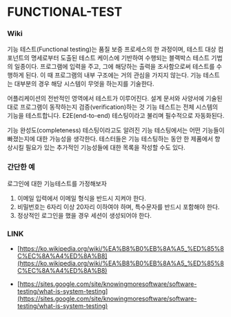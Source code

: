 # FUNCTIONAL-TEST


### Wiki

기능 테스트(Functional testing)는 품질 보증 프로세스의 한 과정이며, 테스트 대상 컴포넌트의 명세로부터 도출된 테스트 케이스에 기반하여 수행되는 블랙박스 테스트 기법의 일종이다. 프로그램에 입력을 주고, 그에 해당하는 출력을 조사함으로써 테스트를 수행하게 된다. 이 때 프로그램의 내부 구조에는 거의 관심을 가지지 않는다. 기능 테스트는 대부분의 경우 해당 시스템이 무엇을 하는지를 기술한다.

어플리케이션의 전반적인 영역에서 테스트가 이루어진다. 설계 문서와 사양서에 기술된대로 프로그램이 동작하는지 검증(verification)하는 것 기능 테스트는 전체 시스템의 기능을 테스트합니다.
E2E(end-to-end) 테스팅이라고 불리며 필수적으로 자동화된다.

기능 완성도(completeness) 테스팅이라고도 알려진 기능 테스팅에서는 어떤 기능들이 빠졌는지에 대한 가능성을 생각한다. 테스터들은 기능 테스팅하는 동안 한 제품에서 향상시킬 필요가 있는 추가적인 기능성들에 대한 목록을 작성할 수도 있다.

### 간단한 예

로그인에 대한 기능테스트를 가정해보자

1. 이메일 입력에서 이메일 형식을 반드시 지켜야 한다.
2. 비밀번호는 6자리 이상 20자리 이하여야 하며, 특수문자를 반드시 포함해야 한다.
3. 정상적인 로그인을 했을 경우 세션이 생성되어야 한다.


### LINK

* [https://ko.wikipedia.org/wiki/%EA%B8%B0%EB%8A%A5_%ED%85%8C%EC%8A%A4%ED%8A%B8](https://ko.wikipedia.org/wiki/%EA%B8%B0%EB%8A%A5_%ED%85%8C%EC%8A%A4%ED%8A%B8)

* [https://sites.google.com/site/knowingmoresoftware/software-testing/what-is-system-testing](https://sites.google.com/site/knowingmoresoftware/software-testing/what-is-system-testing)